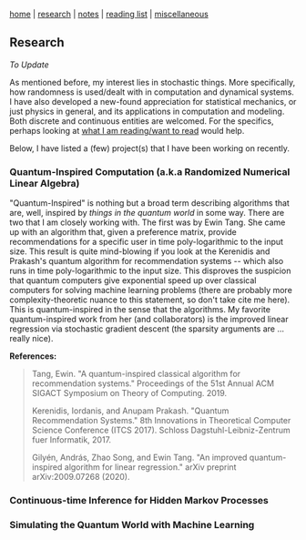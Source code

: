 [home](./index.html)  |  [research](./research.html)  |  [notes](./notes.html)  |  [reading list](./reading_list.html)  |  [miscellaneous](./miscellaneous.html)

## Research

*To Update*

As mentioned before, my interest lies in stochastic things. More specifically, how randomness is used/dealt with in computation and dynamical systems. I have also developed a new-found appreciation for statistical mechanics, or just physics in general, and its applications in computation and modeling. Both discrete and continuous entities are welcomed. For the specifics, perhaps looking at [what I am reading/want to read](./reading_list.html) would help. 

Below, I have listed a (few) project(s) that I have been working on recently.

### Quantum-Inspired Computation (a.k.a Randomized Numerical Linear Algebra)

"Quantum-Inspired" is nothing but a broad term describing algorithms that are, well, inspired by _things in the quantum world_ in some way. There are two that I am closely working with. The first was by Ewin Tang. She came up with an algorithm that, given a preference matrix, provide recommendations for a specific user in time poly-logarithmic to the input size. This result is quite mind-blowing if you look at the Kerenidis and Prakash's quantum algorithm for recommendation systems -- which also runs in time poly-logarithmic to the input size. This disproves the suspicion that quantum computers give exponential speed up over classical computers for solving machine learning problems (there are probably more complexity-theoretic nuance to this statement, so don't take cite me here). This is quantum-inspired in the sense that the algorithms. My favorite quantum-inspired work from her (and collaborators) is the improved linear regression via stochastic gradient descent (the sparsity arguments are ... really nice). 


**References:**

> Tang, Ewin. "A quantum-inspired classical algorithm for recommendation systems." Proceedings of the 51st Annual ACM SIGACT Symposium on Theory of Computing. 2019.
> 
> Kerenidis, Iordanis, and Anupam Prakash. "Quantum Recommendation Systems." 8th Innovations in Theoretical Computer Science Conference (ITCS 2017). Schloss Dagstuhl-Leibniz-Zentrum fuer Informatik, 2017.
>
> Gilyén, András, Zhao Song, and Ewin Tang. "An improved quantum-inspired algorithm for linear regression." arXiv preprint arXiv:2009.07268 (2020).


### Continuous-time Inference for Hidden Markov Processes

### Simulating the Quantum World with Machine Learning
